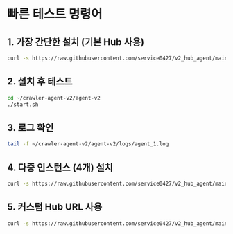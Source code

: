 # 빠른 테스트 명령어

## 1. 가장 간단한 설치 (기본 Hub 사용)

```bash
curl -s https://raw.githubusercontent.com/service0427/v2_hub_agent/main/install-quick.sh | bash -s -- --key YOUR_API_KEY
```

## 2. 설치 후 테스트

```bash
cd ~/crawler-agent-v2/agent-v2
./start.sh
```

## 3. 로그 확인

```bash
tail -f ~/crawler-agent-v2/agent-v2/logs/agent_1.log
```

## 4. 다중 인스턴스 (4개) 설치

```bash
curl -s https://raw.githubusercontent.com/service0427/v2_hub_agent/main/install-quick.sh | bash -s -- --key YOUR_API_KEY --instances 4
```

## 5. 커스텀 Hub URL 사용

```bash
curl -s https://raw.githubusercontent.com/service0427/v2_hub_agent/main/install-quick.sh | bash -s -- --hub http://your-hub:8447 --key YOUR_API_KEY
```
